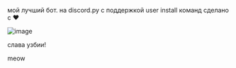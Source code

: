 мой лучший бот. на discord.py c поддержкой user install команд
сделано с ❤️

![image](https://github.com/gaips1/gipsobob/assets/50048569/2deec384-09ea-4786-b224-126b939046d2)




слава узбии!




meow